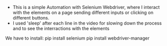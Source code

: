 - This is a simple Automation with Selenium Webdriver, where I interact with the elements on a page 
sending different inputs or clicking on different buttons.
- I used 'sleep' after each line in the video for slowing down the process and to see the interractions with the elements

We have to install:
pip install selenium
pip install webdriver-manager

